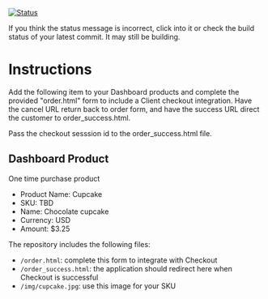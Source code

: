 [![Status](https://img.shields.io/badge/status-SUBMITTABLE%20COMMIT:%2010abd3b1024018377074003b94ead39b27fd9cc7-brightgreen.svg)](https://github.com/andremcb/bakery_scaffold_AApE3fQi8zR0pcdo/commit/10abd3b1024018377074003b94ead39b27fd9cc7)













































































































If you think the status message is incorrect, click into it or check the build status of your latest commit. It may still be building.

# Instructions 

Add the following item to your Dashboard products and complete the provided "order.html" form to include a Client checkout integration. Have the cancel URL return back to order form, and have the success URL direct the customer to order_success.html. 

Pass the checkout sesssion id to the order_success.html file.

## Dashboard Product
One time purchase product
* Product Name: Cupcake
* SKU: TBD
* Name: Chocolate cupcake
* Currency: USD
* Amount: $3.25

The repository includes the following files:
* `/order.html`: complete this form to integrate with Checkout
* `/order_success.html`: the application should redirect here when Checkout is successful
* `/img/cupcake.jpg`: use this image for your SKU
